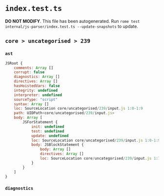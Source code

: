 # `index.test.ts`

**DO NOT MODIFY**. This file has been autogenerated. Run `rome test internal/js-parser/index.test.ts --update-snapshots` to update.

## `core > uncategorised > 239`

### `ast`

```javascript
JSRoot {
	comments: Array []
	corrupt: false
	diagnostics: Array []
	directives: Array []
	hasHoistedVars: false
	integrity: undefined
	interpreter: undefined
	sourceType: "script"
	syntax: Array []
	loc: SourceLocation core/uncategorised/239/input.js 1:0-1:9
	path: UIDPath<core/uncategorised/239/input.js>
	body: Array [
		JSForStatement {
			init: undefined
			test: undefined
			update: undefined
			loc: SourceLocation core/uncategorised/239/input.js 1:0-1:9
			body: JSBlockStatement {
				body: Array []
				directives: Array []
				loc: SourceLocation core/uncategorised/239/input.js 1:7-1:9
			}
		}
	]
}
```

### `diagnostics`

```

```
